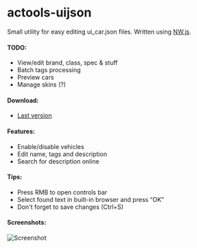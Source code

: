 # actools-uijson
Small utility for easy editing ui_car.json files. Written using [NW.js](http://nwjs.io/).

#### TODO:
* View/edit brand, class, spec & stuff
* Batch tags processing
* Preview cars
* Manage skins (?)

#### Download:
* [Last version](https://ascobash.wordpress.com/2015/06/14/actools-uijson/)

#### Features:
* Enable/disable vehicles
* Edit name, tags and description
* Search for description online

#### Tips:
* Press RMB to open controls bar
* Select found text in built-in browser and press “OK”
* Don't forget to save changes (Ctrl+S)

#### Screenshots:
![Screenshot](http://i.imgur.com/AiPMrXT.png)
